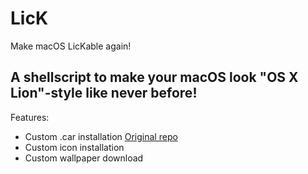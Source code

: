 # LicK
Make macOS LicKable again!

## A shellscript to make your macOS look "OS X Lion"-style like never before!
Features:
- Custom .car installation [Original repo](https://github.com/VisualisationExpo/AquaLickX-Sonoma145Edition)
- Custom icon installation
- Custom wallpaper download